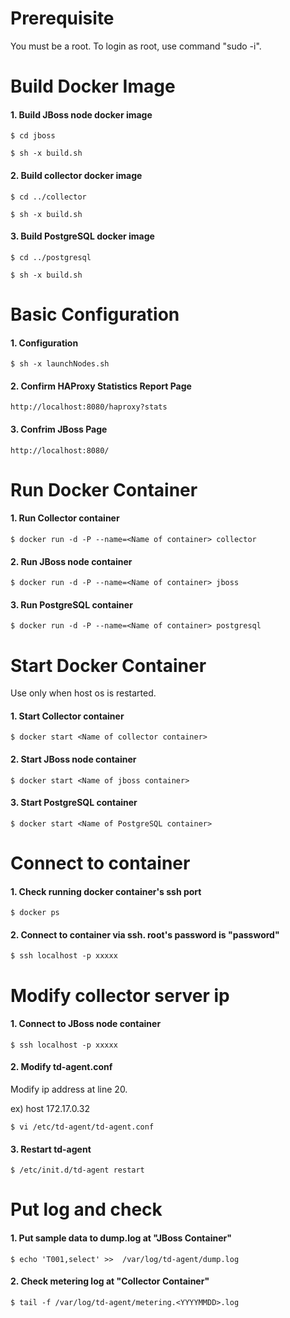 Prerequisite
=====

You must be a root. To login as root, use command "sudo -i".


Build Docker Image
=====
#### 1. Build JBoss node docker image
```
$ cd jboss

$ sh -x build.sh
```

#### 2. Build collector docker image
```
$ cd ../collector

$ sh -x build.sh
```

#### 3. Build PostgreSQL docker image
```
$ cd ../postgresql

$ sh -x build.sh
```

Basic Configuration
=====
#### 1. Configuration
```
$ sh -x launchNodes.sh
```

#### 2. Confirm HAProxy Statistics Report Page
```
http://localhost:8080/haproxy?stats
```

#### 3. Confrim JBoss Page
```
http://localhost:8080/
```

Run Docker Container
=====
#### 1. Run Collector container
```
$ docker run -d -P --name=<Name of container> collector
```

#### 2. Run JBoss node container
```
$ docker run -d -P --name=<Name of container> jboss
```

#### 3. Run PostgreSQL container
```
$ docker run -d -P --name=<Name of container> postgresql
```

Start Docker Container
=====
Use only when host os is restarted.

#### 1. Start Collector container
```
$ docker start <Name of collector container>
```

#### 2. Start JBoss node container
```
$ docker start <Name of jboss container>
```

#### 3. Start PostgreSQL container
```
$ docker start <Name of PostgreSQL container>
```

Connect to container
=====

#### 1. Check running docker container's ssh port
```
$ docker ps
```

#### 2. Connect to container via ssh. root's password is "password"
```
$ ssh localhost -p xxxxx
```

Modify collector server ip
=====

#### 1. Connect to JBoss node container
```
$ ssh localhost -p xxxxx
```

#### 2. Modify td-agent.conf
Modify ip address at line 20.

ex) host 172.17.0.32
```
$ vi /etc/td-agent/td-agent.conf
```

#### 3. Restart td-agent
```
$ /etc/init.d/td-agent restart
```

Put log and check
=====

#### 1. Put sample data to dump.log at "JBoss Container"
```
$ echo 'T001,select' >>  /var/log/td-agent/dump.log
```

#### 2. Check metering log at "Collector Container"
```
$ tail -f /var/log/td-agent/metering.<YYYYMMDD>.log
```
